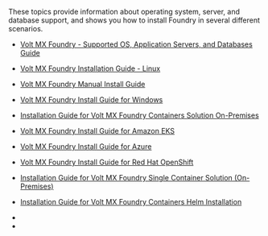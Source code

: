 
These topics provide information about operating system, server, and database support, and shows you how to install Foundry in several different scenarios.

* [Volt MX Foundry - Supported OS, Application Servers, and Databases Guide](voltmxfoundry_supported_devices_os_browsers/Content/Introduction.md)

* [Volt MX Foundry Installation Guide - Linux](voltmx_foundry_linux_install_guide/Content/Introduction.md)

* [Volt MX Foundry Manual Install Guide](voltmx_foundry_manual_install_guide/Content/Introduction.md)

* [Volt MX Foundry Install Guide for Windows](voltmx_foundry_windows_install_guide/Content/Introduction.md)

* [Installation Guide for Volt MX Foundry Containers Solution On-Premises](voltmxfoundry_containers_solution_on-prem/Content/Introduction.md)

* [Volt MX Foundry Install Guide for Amazon EKS](voltmxfoundry_on_amazon_eks/Content/introduction.md)

* [Volt MX Foundry Install Guide for Azure](voltmxfoundry_on_azure/Content/Introduction.md)

* [Volt MX Foundry Install Guide for Red Hat OpenShift](voltmxfoundry_on_openshift/Content/introduction.md)

* [Installation Guide for Volt MX Foundry Single Container Solution (On-Premises)](voltmxfoundry_single_container/Content/Introduction_Single.md)

* [Installation Guide for Volt MX Foundry Containers Helm Installation](voltmxfoundry_containers_helm/Content/Introduction.md)

* 

* 

<!-- token change to get PR -->
